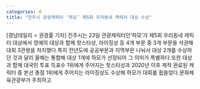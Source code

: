 ```yaml
---
categories: d
title: "진주시 관광캐릭터 ‘하모’ 제5회 우리동네 캐릭터 대상 수상"
---
```

[경남데일리 = 권경률 기자] 진주시는 23일 관광캐릭터인‘하모’가 제5회 우리동네 캐릭터 대상에서 영예의 대상과 함께 핫스타상, 라이징상 등 4개 부문 중 3개 부문을 석권해 대회 3관왕을 차지했다.특히 전년도에 공공부문과 지역부문 나눠서 대상 2개를 수상하던 것과 달리 올해는 통합해 대상 1개에 하모가 선정되어 그 의미가 특별하다.또한 대상과 함께 대국민 투표 득표수 1위에게 주어지는 핫스타상과 2020년 이후 제작 완료된 캐릭터 중 본선 총점 1위에게 주어지는 라이징상도 수상해 하모가 대회를 휩쓸었다.문화체육관광부가 주최하고